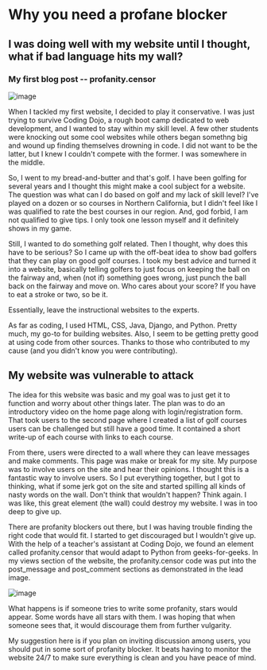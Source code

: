# Why you need a profane blocker
## I was doing well with my website until I thought, what if bad language hits my wall?
### My first blog post -- profanity.censor

![image](https://user-images.githubusercontent.com/75657565/151254285-d16efa74-ebbb-4e09-b177-27c97a26aa43.png)

When I tackled my first website, I decided to play it conservative. I was just trying to survive Coding Dojo, a rough boot camp dedicated to web development, and I wanted to stay within my skill level. A few other students were knocking out some cool websites while others began somethng big and wound up finding themselves drowning in code. I did not want to be the latter, but I knew I couldn't compete with the former. I was somewhere in the middle.

So, I went to my bread-and-butter and that's golf. I have been golfing for several years and I thought this might make a cool subject for a website. The question was what can I do based on golf and my lack of skill level? I've played on a dozen or so courses in Northern California, but I didn't feel like I was qualified to rate the best courses in our region. And, god forbid, I am not qualified to give tips. I only took one lesson myself and it definitely shows in my game.

Still, I wanted to do something golf related. Then I thought, why does this have to be serious? So I came up with the off-beat idea to show bad golfers that they can play on good golf courses. I took my best advice and turned it into a website, basically telling golfers to just focus on keeping the ball on the fairway and, when (not if) something goes wrong, just punch the ball back on the fairway and move on. Who cares about your score? If you have to eat a stroke or two, so be it.

Essentially, leave the instructional websites to the experts.

As far as coding, I used HTML, CSS, Java, Django, and Python. Pretty much, my go-to for building websites. Also, I seem to be getting pretty good at using code from other sources. Thanks to those who contributed to my cause (and you didn't know you were contributing).

## My website was vulnerable to attack

The idea for this website was basic and my goal was to just get it to function and worry about other things later. The plan was to do an introductory video on the home page along with login/registration form. That took users to the second page where I created a list of golf courses users can be challenged but still have a good time. It contained a short write-up of each course with links to each course.

From there, users were directed to a wall where they can leave messages and make comments. This page was make or break for my site. My purpose was to involve users on the site and hear their opinions. I thought this is a fantastic way to involve users. So I put everything together, but I got to thinking, what if some jerk got on the site and started spilling all kinds of nasty words on the wall. Don't think that wouldn't happen? Think again. I was like, this great element (the wall) could destroy my website. I was in too deep to give up.

There are profanity blockers out there, but I was having trouble finding the right code that would fit. I started to get discouraged but I wouldn't give up. With the help of a teacher's assistant at Coding Dojo, we found an element called profanity.censor that would adapt to Python from geeks-for-geeks. In my views section of the website, the profanity.censor code was put into the post_message and post_comment sections as demonstrated in the lead image.

![image](https://user-images.githubusercontent.com/75657565/151254477-1073aef5-3aeb-4cb6-9077-3ca091f77042.png)


What happens is if someone tries to write some profanity, stars would appear. Some words have all stars with them. I was hoping that when someone sees that, it would discourage them from further vulgarity.

My suggestion here is if you plan on inviting discussion among users, you should put in some sort of profanity blocker. It beats having to monitor the website 24/7 to make sure everything is clean and you have peace of mind.
